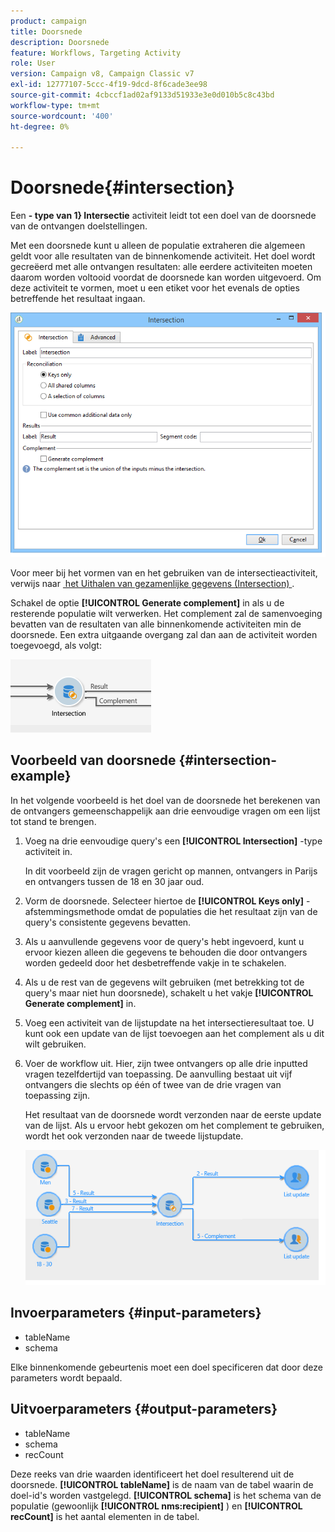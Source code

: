 ```yaml
---
product: campaign
title: Doorsnede
description: Doorsnede
feature: Workflows, Targeting Activity
role: User
version: Campaign v8, Campaign Classic v7
exl-id: 12777107-5ccc-4f19-9dcd-8f6cade3ee98
source-git-commit: 4cbccf1ad02af9133d51933e3e0d010b5c8c43bd
workflow-type: tm+mt
source-wordcount: '400'
ht-degree: 0%

---
```


# Doorsnede{#intersection}



Een **- type van 1&rbrace; Intersectie** activiteit leidt tot een doel van de doorsnede van de ontvangen doelstellingen.

Met een doorsnede kunt u alleen de populatie extraheren die algemeen geldt voor alle resultaten van de binnenkomende activiteit. Het doel wordt gecreëerd met alle ontvangen resultaten: alle eerdere activiteiten moeten daarom worden voltooid voordat de doorsnede kan worden uitgevoerd. Om deze activiteit te vormen, moet u een etiket voor het evenals de opties betreffende het resultaat ingaan.

![](assets/s_user_segmentation_inter.png)

Voor meer bij het vormen van en het gebruiken van de intersectieactiviteit, verwijs naar [&#x200B; het Uithalen van gezamenlijke gegevens (Intersection) &#x200B;](targeting-workflows.md#extracting-joint-data--intersection-).

Schakel de optie **[!UICONTROL Generate complement]** in als u de resterende populatie wilt verwerken. Het complement zal de samenvoeging bevatten van de resultaten van alle binnenkomende activiteiten min de doorsnede. Een extra uitgaande overgang zal dan aan de activiteit worden toegevoegd, als volgt:

![](assets/s_user_segmentation_inter_compl.png)

## Voorbeeld van doorsnede {#intersection-example}

In het volgende voorbeeld is het doel van de doorsnede het berekenen van de ontvangers gemeenschappelijk aan drie eenvoudige vragen om een lijst tot stand te brengen.

1. Voeg na drie eenvoudige query&#39;s een **[!UICONTROL Intersection]** -type activiteit in.

   In dit voorbeeld zijn de vragen gericht op mannen, ontvangers in Parijs en ontvangers tussen de 18 en 30 jaar oud.

1. Vorm de doorsnede. Selecteer hiertoe de **[!UICONTROL Keys only]** -afstemmingsmethode omdat de populaties die het resultaat zijn van de query&#39;s consistente gegevens bevatten.
1. Als u aanvullende gegevens voor de query&#39;s hebt ingevoerd, kunt u ervoor kiezen alleen die gegevens te behouden die door ontvangers worden gedeeld door het desbetreffende vakje in te schakelen.
1. Als u de rest van de gegevens wilt gebruiken (met betrekking tot de query&#39;s maar niet hun doorsnede), schakelt u het vakje **[!UICONTROL Generate complement]** in.
1. Voeg een activiteit van de lijstupdate na het intersectieresultaat toe. U kunt ook een update van de lijst toevoegen aan het complement als u dit wilt gebruiken.
1. Voer de workflow uit. Hier, zijn twee ontvangers op alle drie inputted vragen tezelfdertijd van toepassing. De aanvulling bestaat uit vijf ontvangers die slechts op één of twee van de drie vragen van toepassing zijn.

   Het resultaat van de doorsnede wordt verzonden naar de eerste update van de lijst. Als u ervoor hebt gekozen om het complement te gebruiken, wordt het ook verzonden naar de tweede lijstupdate.

   ![](assets/intersection_example.png)

## Invoerparameters {#input-parameters}

* tableName
* schema

Elke binnenkomende gebeurtenis moet een doel specificeren dat door deze parameters wordt bepaald.

## Uitvoerparameters {#output-parameters}

* tableName
* schema
* recCount

Deze reeks van drie waarden identificeert het doel resulterend uit de doorsnede. **[!UICONTROL tableName]** is de naam van de tabel waarin de doel-id&#39;s worden vastgelegd. **[!UICONTROL schema]** is het schema van de populatie (gewoonlijk **[!UICONTROL nms:recipient]** ) en **[!UICONTROL recCount]** is het aantal elementen in de tabel.
